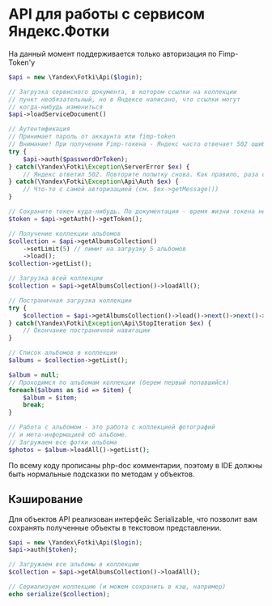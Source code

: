 API для работы с сервисом Яндекс.Фотки
======================================

На данный момент поддерживается только авторизация по Fimp-Token'у

```php
$api = new \Yandex\Fotki\Api($login);

// Загрузка сервисного документа, в котором ссылки на коллекции
// пункт необязательный, но в Яндексе написано, что ссылки могут
// когда-нибудь измениться
$api->loadServiceDocument()

// Аутентификация
// Принимает пароль от аккаунта или fimp-token
// Внимание! При получении Fimp-токена - Яндекс часто отвечает 502 ошибкой
try {
    $api->auth($passwordOrToken);
} catch(\Yandex\Fotki\Exception\ServerError $ex) {
    // Яндекс ответил 502. Повторите попытку снова. Как правило, раза с 5 удается получить токен
} catch(\Yandex\Fotki\Exception\Api\Auth $ex) {
    // Что-то с самой авторизацией (см. $ex->getMessage())
}

// Сохраните токен куда-нибудь. По документации - время жизни токена неограничено
$token = $api->getAuth()->getToken();

// Получение коллекции альбомов
$collection = $api->getAlbumsCollection()
    ->setLimit(5) // лимит на загрузку 5 альбомов
    ->load();
$collection->getList();

// Загрузка всей коллекции
$collection = $api->getAlbumsCollection()->loadAll();

// Постраничная загрузка коллекции
try {
    $collection = $api->getAlbumsCollection()->load()->next()->next()->next();
} catch(\Yandex\Fotki\Exception\Api\StopIteration $ex) {
    // Окончание постраничной навигации
}

// Список альбомов в коллекции
$albums = $collection->getList();

$album = null;
// Проходимся по альбомам коллекции (берем первый попавшийся)
foreach($albums as $id => $item) {
    $album = $item;
    break;
}

// Работа с альбомом - это работа с коллекцией фотографий
// и мета-информацией об альбоме.
// Загружаем все фотки альбома
$photos = $album->loadAll()->getList();
```

По всему коду прописаны php-doc комментарии, поэтому в IDE должны быть нормальные подсказки по методам у объектов.

Кэширование
-----------
Для объектов API реализован интерфейс Serializable, что позволит вам сохранять полученные объекты в текстовом представлении.

```php
$api = new \Yandex\Fotki\Api($login);
$api->auth($token);

// Загружаем все альбомы в коллекцию
$collection = $api->getAlbumsCollection()->loadAll();

// Сериализуем коллекцию (и можем сохранить в кэш, например)
echo serialize($collection);
```